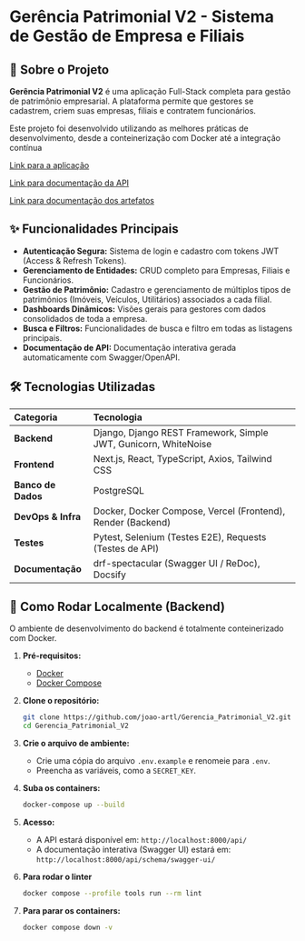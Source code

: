 # Gerência Patrimonial V2 - Sistema de Gestão de Empresa e Filiais

## 📖 Sobre o Projeto

**Gerência Patrimonial V2** é uma aplicação Full-Stack completa para gestão de patrimônio empresarial. A plataforma permite que gestores se cadastrem, criem suas empresas, filiais e contratem funcionários.

Este projeto foi desenvolvido utilizando as melhores práticas de desenvolvimento, desde a conteinerização com Docker até a integração contínua

[Link para a aplicação](https://gerencia-patrimonial.vercel.app/)

[Link para documentação da API](https://gerencia-patrimonial-api.onrender.com/api/schema/swagger-ui/)

[Link para documentação dos artefatos](https://joao-artl.github.io/Gerencia_Patrimonial_V2/)

## ✨ Funcionalidades Principais

* **Autenticação Segura:** Sistema de login e cadastro com tokens JWT (Access & Refresh Tokens).
* **Gerenciamento de Entidades:** CRUD completo para Empresas, Filiais e Funcionários.
* **Gestão de Patrimônio:** Cadastro e gerenciamento de múltiplos tipos de patrimônios (Imóveis, Veículos, Utilitários) associados a cada filial.
* **Dashboards Dinâmicos:** Visões gerais para gestores com dados consolidados de toda a empresa.
* **Busca e Filtros:** Funcionalidades de busca e filtro em todas as listagens principais.
* **Documentação de API:** Documentação interativa gerada automaticamente com Swagger/OpenAPI.

## 🛠️ Tecnologias Utilizadas

| Categoria | Tecnologia |
| :--- | :--- |
| **Backend** | Django, Django REST Framework, Simple JWT, Gunicorn, WhiteNoise |
| **Frontend**| Next.js, React, TypeScript, Axios, Tailwind CSS |
| **Banco de Dados**| PostgreSQL |
| **DevOps & Infra**| Docker, Docker Compose, Vercel (Frontend), Render (Backend) |
| **Testes** | Pytest, Selenium (Testes E2E), Requests (Testes de API) |
| **Documentação**| drf-spectacular (Swagger UI / ReDoc), Docsify |


## 🚀 Como Rodar Localmente (Backend)

O ambiente de desenvolvimento do backend é totalmente conteinerizado com Docker.

1.  **Pré-requisitos:**
    * [Docker](https://www.docker.com/products/docker-desktop/)
    * [Docker Compose](https://docs.docker.com/compose/install/)

2.  **Clone o repositório:**
    ```bash
    git clone https://github.com/joao-artl/Gerencia_Patrimonial_V2.git
    cd Gerencia_Patrimonial_V2
    ```

3.  **Crie o arquivo de ambiente:**
    * Crie uma cópia do arquivo `.env.example` e renomeie para `.env`.
    * Preencha as variáveis, como a `SECRET_KEY`.

4.  **Suba os containers:**
    ```bash
    docker-compose up --build
    ```

5.  **Acesso:**
    * A API estará disponível em: `http://localhost:8000/api/`
    * A documentação interativa (Swagger UI) estará em: `http://localhost:8000/api/schema/swagger-ui/`

7.  **Para rodar o linter**
    ```bash
    docker compose --profile tools run --rm lint
    ```


7.  **Para parar os containers:**
    ```bash
    docker compose down -v
    ```